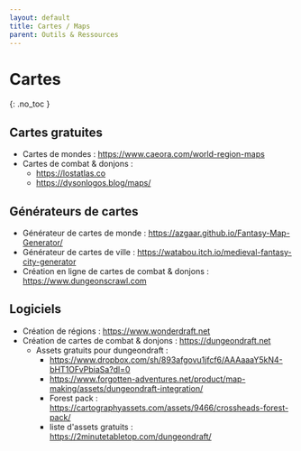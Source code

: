 ```yaml
---
layout: default
title: Cartes / Maps
parent: Outils & Ressources
---
```


# Cartes
{: .no_toc }

## Cartes gratuites

 - Cartes de mondes : https://www.caeora.com/world-region-maps
 - Cartes de combat & donjons :
   - https://lostatlas.co
   - https://dysonlogos.blog/maps/


## Générateurs de cartes

 - Générateur de cartes de monde : https://azgaar.github.io/Fantasy-Map-Generator/
 - Générateur de cartes de ville : https://watabou.itch.io/medieval-fantasy-city-generator
 - Création en ligne de cartes de combat & donjons : https://www.dungeonscrawl.com


## Logiciels

 - Création de régions : https://www.wonderdraft.net
 - Création de cartes de combat & donjons : https://dungeondraft.net
     - Assets gratuits pour dungeondraft : 
       - https://www.dropbox.com/sh/893afgovu1jfcf6/AAAaaaY5kN4-bHT1OFvPbiaSa?dl=0
       - https://www.forgotten-adventures.net/product/map-making/assets/dungeondraft-integration/
       - Forest pack : https://cartographyassets.com/assets/9466/crossheads-forest-pack/
       - liste d'assets gratuits : https://2minutetabletop.com/dungeondraft/
